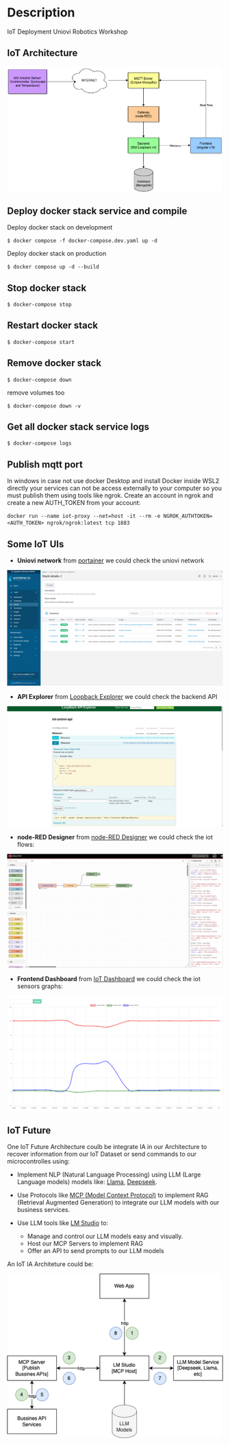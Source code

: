 # Description
IoT Deployment Uniovi Robotics Workshop 

## IoT Architecture
![IoT Architecture](captures/iot_architecture.drawio.png "IoT Architecture")

## Deploy docker stack service and compile
Deploy docker stack on development
```
$ docker compose -f docker-compose.dev.yaml up -d
```

Deploy docker stack on production
```shell
$ docker compose up -d --build
```

## Stop docker stack
```shell
$ docker-compose stop
```

## Restart docker stack
```shell
$ docker-compose start
```

## Remove docker stack
```shell
$ docker-compose down
```

remove volumes too
```shell
$ docker-compose down -v
```

## Get all docker stack service logs
```shell
$ docker-compose logs
```

## Publish mqtt port
In windows in case not use docker Desktop and install Docker inside WSL2 directly your services can not be access externally to your computer so you must publish them using tools like ngrok. Create an account in ngrok and create a new AUTH_TOKEN from your account:

```shell
docker run --name iot-proxy --net=host -it --rm -e NGROK_AUTHTOKEN=<AUTH_TOKEN> ngrok/ngrok:latest tcp 1883
```

## Some IoT UIs

- **Uniovi network** from [portainer](https://localhost:9443) we could check the uniovi network

![IoT Docker Stack](captures/iot_stack.png "IoT Docker Stack")

- **API Explorer** from [Loopback Explorer](http://localhost:3000/explorer) we could check the backend API

![API Explorer](captures/api-explorer.png "API Explorer")

- **node-RED Designer** from [node-RED Designer](http://localhost:1880) we could check the iot flows:

![node-RED Designer](captures/node-RED_designer.png "node-RED Designer")

- **Frontend Dashboard** from [IoT Dashboard](http://localhost:4200) we could check the iot sensors graphs:
 
![IoT Frontend Realtime](captures/iot_frontend.png "IoT Frontend Realtime")

## IoT Future

One IoT Future Architecture coulb be integrate IA in our Architecture to recover information from our IoT Dataset or send commands to our microcontrolles using:

- Implement NLP (Natural Language Processing) using LLM (Large Language models) models like: [Llama](https://www.llama.com/), [Deepseek](https://www.deepseek.com/).

- Use Protocols like [MCP (Model Context Protocol)](https://modelcontextprotocol.io/docs/getting-started/intro) to implement RAG (Retrieval Augmented Generation) to integrate our LLM models with our business services.

- Use LLM tools like [LM Studio](https://lmstudio.ai/) to:
    - Manage and control our LLM models easy and visually.
    - Host our MCP Servers to implement RAG
    - Offer an API to send prompts to our LLM models

An IoT IA Architeture could be:

![IoT Ia](./captures/Iot_IA.png)